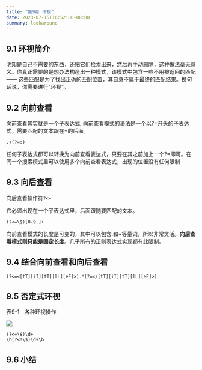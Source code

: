 ```yaml
---
title: "第9章 环视"
date: 2023-07-15T16:52:06+08:00
summary: lookaround
---
```


## 9.1 环视简介

明知是自己不需要的东西，还把它们检索出来，然后再手动删除，这种做法毫无意义。你真正需要的是想办法构造出一种模式，该模式中包含一些不用被返回的匹配——
这些匹配是为了找出正确的匹配位置，其自身不属于最终的匹配结果。换句话说，你需要进行“环视”。

## 9.2 向前查看

向前查看其实就是一个子表达式, 向前查看模式的语法是一个以?=开头的子表达式，需要匹配的文本跟在=的后面。

```regexp
.+(?=:)
```

任何子表达式都可以转换为向前查看表达式，只要在其之前加上一个?=即可。在同一个搜索模式里可以使用多个向前查看表达式，出现的位置没有任何限制

## 9.3 向后查看

向后查看操作符`?<=`

它必须出现在一个子表达式里，后面跟随要匹配的文本。

```regexp
(?<=\$)[0-9.]+
```

向前查看模式的长度是可变的，其中可以包含.和+等量词，所以非常灵活。**向后查看模式则只能是固定长度**。几乎所有的正则表达式实现都有此限制。

## 9.4 结合向前查看和向后查看

```regexp
(?<=<[tT][iI][tT][lL][eE]>).*(?=</[tT][iI][tT][lL][eE]>)
```

## 9.5 否定式环视

表9-1　各种环视操作

![](https://res.weread.qq.com/wrepub/epub_43208833_86)

```regexp
(?<=\$)\d+
\b(?<!\$)\d+\b
```

## 9.6 小结
